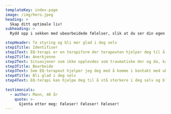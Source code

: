 ```yaml
---
templateKey: index-page
image: /img/hero.jpeg
heading: >
  Skap ditt optimale liv!
subheading: >
  Rydd opp i sekken med ubearbeidede følelser, slik at du ser din egen verdi og tør å være mer ærlig om hvem du er.

stepHeader: Ta styring og bli mer glad i deg selv
step1Title: Identifiser
step1Text: EQ-terapi er en terapiform der terapeuten hjelper deg til å identifisere og anerkjenne følelsene dine. Vi jobber med å identifisere de bakenforliggende årsaker til at ting er som de er. 
step2Title: Anerkjenne
step2Text: Situasjoner som ikke opplevdes som traumatiske der og da, kan likevel ha satt dype spor. Dette er spor som kan ha påvirket hvordan du ser deg selv i dag. I terapien anerkjenner vi disse følelsene.
step3Title: Bearbeide
step3Text: Som EQ-terapeut hjelper jeg deg med å komme i kontakt med ubearbeidede følelser i kroppen. Her tar vi følelsenen på alvor og du får hjelp til å bearbeidet såre erfaringer som kroppen fortsatt husker.
step4Title: Bli glad i deg selv
step4Text: EQ-terapi kan hjelpe deg til å stå sterkere i deg selv og blir kvitt vonde opplevelser som ofte tar stor plass. Dermed blir det mere plass til glede og overskudd.
     
testimonials:
  - author: Mann, 40 år
    quote: >-
      Gjenta etter meg: Føleser! Føleser! Føleser!
---
```

